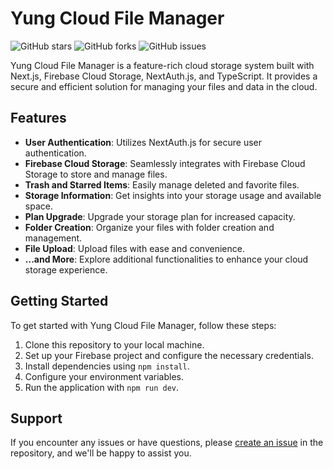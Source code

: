 # Yung Cloud File Manager

![GitHub stars](https://img.shields.io/github/stars/Yumustyology/yung-file-manager?style=flat-square)
![GitHub forks](https://img.shields.io/github/forks/Yumustyology/yung-file-manager?style=flat-square)
![GitHub issues](https://img.shields.io/github/issues/Yumustyology/yung-file-manager?style=flat-square)

Yung Cloud File Manager is a feature-rich cloud storage system built with Next.js, Firebase Cloud Storage, NextAuth.js, and TypeScript. It provides a secure and efficient solution for managing your files and data in the cloud.

## Features

- **User Authentication**: Utilizes NextAuth.js for secure user authentication.
- **Firebase Cloud Storage**: Seamlessly integrates with Firebase Cloud Storage to store and manage files.
- **Trash and Starred Items**: Easily manage deleted and favorite files.
- **Storage Information**: Get insights into your storage usage and available space.
- **Plan Upgrade**: Upgrade your storage plan for increased capacity.
- **Folder Creation**: Organize your files with folder creation and management.
- **File Upload**: Upload files with ease and convenience.
- **...and More**: Explore additional functionalities to enhance your cloud storage experience.

## Getting Started

To get started with Yung Cloud File Manager, follow these steps:

1. Clone this repository to your local machine.
2. Set up your Firebase project and configure the necessary credentials.
3. Install dependencies using `npm install`.
4. Configure your environment variables.
5. Run the application with `npm run dev`.

## Support

If you encounter any issues or have questions, please [create an issue](https://github.com/Yumustyology/yung-cloud-file-manager/issues) in the repository, and we'll be happy to assist you.
